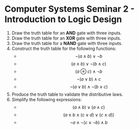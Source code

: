 # Computer Systems Seminar 2 - Introduction to Logic Design

<script src="https://cdn.mathjax.org/mathjax/latest/MathJax.js?config=TeX-AMS-MML_HTMLorMML" type="text/javascript"></script>

1. Draw the truth table for an **AND** gate with three inputs.
2. Draw the truth table for an **XOR** gate with three inputs.
3. Draw the truth table for a **NAND** gate with three inputs.
4. Construct the truth table for the following functions:
   - $$¬(a \land b) \lor ¬b$$
   - $$(a \land b) \lor ¬(b \land c)$$
   - $$(a \oplus c) \land ¬b$$
   - $$¬(a \lor b) \land c$$
   - $$¬(a \lor b) \land ¬(b \lor c)$$
5. Produce the truth table to validate the distributive laws.
6. Simplify the following expressions:
   - $$(a \land b) \lor (a \land c)$$
   - $$(a \land b \land (c \lor d) \lor (c \land d))$$
   - $$¬a \land ¬(c \lor ¬b) \land b$$
